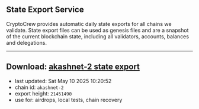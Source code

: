 ## State Export Service
CryptoCrew provides automatic daily state exports for all chains we validate. State export files can be used as genesis files and are a snapshot of the current blockchain state, including all validators, accounts, balances and delegations.

---
**Download: [akashnet-2 state export](https://dl-eu2.ccvalidators.com/SERVICE/akash/akashnet-2_export_21451490.json)**
---

- last updated: Sat May 10 2025 10:20:52
- chain id: `akashnet-2`
- export height: `21451490`
- use for: airdrops, local tests, chain recovery
